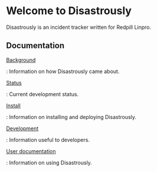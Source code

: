 # Welcome to Disastrously

Disastrously is an incident tracker written for Redpill Linpro.


## Documentation

[Background](background.md)

:   Information on how Disastrously came about.

[Status](status.md)

:   Current development status.

[Install](install.md)

:   Information on installing and deploying Disastrously.

[Development](development.md)

:   Information useful to developers.

[User documentation](user.md)

:   Information on using Disastrously.